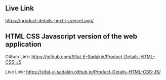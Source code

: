 ## Live Link

https://product-details-next-js.vercel.app/

## HTML CSS Javascript version of the web application

Github Link:
https://github.com/Sifat-E-Sadakin/Product-Details-HTML-CSS-JS

Live Link: https://sifat-e-sadakin.github.io/Product-Details-HTML-CSS-JS/
